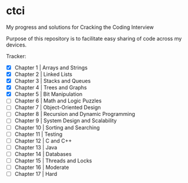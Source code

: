# ctci
My progress and solutions for Cracking the Coding Interview

Purpose of this repository is to facilitate easy sharing of code across my devices.

Tracker:

- [x]  Chapter 1  | Arrays and Strings
- [x]  Chapter 2  | Linked Lists
- [x]  Chapter 3  | Stacks and Queues
- [x]  Chapter 4  | Trees and Graphs
- [x]  Chapter 5  | Bit Manipulation
- [ ]  Chapter 6  | Math and Logic Puzzles
- [ ]  Chapter 7  | Object-Oriented Design
- [ ]  Chapter 8  | Recursion and Dynamic Programming
- [ ]  Chapter 9  | System Design and Scalability
- [ ]  Chapter 10 | Sorting and Searching
- [ ]  Chapter 11 | Testing
- [ ]  Chapter 12 | C and C++
- [ ]  Chapter 13 | Java
- [ ]  Chapter 14 | Databases
- [ ]  Chapter 15 | Threads and Locks
- [ ]  Chapter 16 | Moderate
- [ ]  Chapter 17 | Hard
